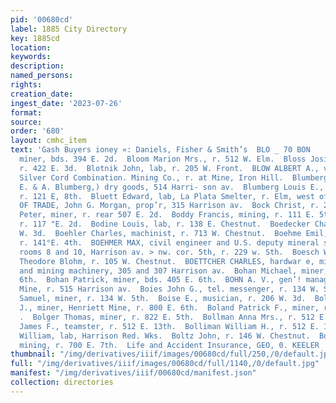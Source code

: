 ```yaml
---
pid: '00680cd'
label: 1885 City Directory
key: 1885cd
location: 
keywords: 
description: 
named_persons: 
rights: 
creation_date: 
ingest_date: '2023-07-26'
format: 
source: 
order: '680'
layout: cmhc_item
text: 'Gash Buyers ioney «: Daniels, Fisher & Smith’s  BLO _ 70 BON        Bloom Andrew,
  miner, bds. 394 E. 2d.  Bloom Marion Mrs., r. 512 W. Elm.  Bloss Josiah, mining,
  r. 422 E. 3d.  Blotnik John, lab, r. 205 W. Front.  BLOW ALBERT A., ven’] manager,
  Silver Cord Combination. Mining Co., r. at Mine, Iron Hill.  Blumberg Bros., (lL.
  E. & A. Blumberg,) dry goods, 514 Harri- son av.  Blumberg Louis E., (Blumberg Bros.,)
  r. 121 E, 8th.  Bluett Edward, lab, La Plata Smelter, r. Elm, west of R. R. crossing.  BOARD
  OF TRADE, John G. Morgan, prop’r, 315 Harrison av.  Bock Christ, r. 229 W. Front.  Bocken
  Peter, miner, r. rear 507 E. 2d.  Boddy Francis, mining, r. 111 E. 5th.  Boddy Samuel,
  r. 117 "E. 2d.  Bodine Louis, lab, r. 138 E. Chestnut.  Boedecker Charles, r. 141
  W. 3d.  Boehler Charles, machinist, r. 713 W. Chestnut.  Boehme Emil, cabinetmkr,
  r. 141°E. 4th.  BOEHMER MAX, civil engineer and U.S. deputy mineral sur- veyor,
  rooms 8 and 10, Harrison av. > nw. cor. 5th, r. 229 w. Sth.  Boesch William, manager,
  Theodore Blohm, r. 105 W. Chestnut.  BOETTCHER CHARLES, hardwar e, miners’ supplies
  and mining machinery, 305 and 307 Harrison av.  Bohan Michael, miner, bds. 405 E.
  6th.  Bohan Patrick, miner, bds. 405 E. 6th.  BOHN A. V., gen’! manager, Matchless
  Mine, r. 515 Harrison av.  Boies John G., tel. messenger, r. 134 W. Sth.  Boies
  Samuel, miner, r. 134 W. 5th.  Boise E., musician, r. 206 W. 3d.  Boland Michael
  J., miner, Henriett Mine, r. 800 E. 6th.  Boland Patrick F., miner, r. 520 E. 4th.
  .  Bolger Thomas, miner, r. 822 E. 5th.  Bollman Anna Mrs., r. 512 E. 13th.  Boliman
  James F., teamster, r. 512 E. 13th.  Bolliman William H., r. 512 E. 13th.  Bolte
  William, lab, Harrison Red. Wks.  Boltz John, r. 146 W. Chestnut.  Bond Lucius V.,
  mining, r. 700 E. 7th.  Life and Accident Insurance, GEO, 0. KEELER       '
thumbnail: "/img/derivatives/iiif/images/00680cd/full/250,/0/default.jpg"
full: "/img/derivatives/iiif/images/00680cd/full/1140,/0/default.jpg"
manifest: "/img/derivatives/iiif/00680cd/manifest.json"
collection: directories
---
```

